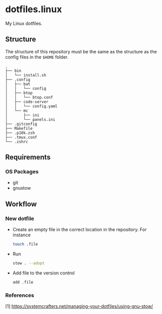 # dotfiles.linux

My Linux dotfiles.

## Structure

The structure of this repository must be the same as the structure as the config files in the `$HOME` folder.

```
.
├── bin
│   └── install.sh
├── .config
│   ├── bat
│   │   └── config
│   ├── btop
│   │   └── btop.conf
│   ├── code-server
│   │   └── config.yaml
│   └── mc
│       ├── ini
│       └── panels.ini
├── .gitconfig
├── Makefile
├── .p10k.zsh
├── .tmux.conf
└── .zshrc
```

## Requirements

### OS Packages

- git
- gnustow

## Workflow

### New dotfile

- Create an empty file in the correct location in the repository. For instance
  ```bash
  touch .file
  ```
- Run 
  ```bash
  stow . --adopt
  ```
- Add file to the version control
  ```bash
  add .file
  ```

### References

[1] https://systemcrafters.net/managing-your-dotfiles/using-gnu-stow/
